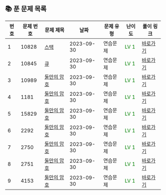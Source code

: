 ## 📚 **푼 문제 목록**

| 번호 | 문제 번호 | 문제 제목                            | 날짜       | 문제 유형        | 난이도        | 풀이 링크                                        |
| --- | ------- | ---------------------------------- | ---------- | -------------- | -------------- | ------------------------------------------------ |
| 1   | 10828  | [스택](https://www.acmicpc.net/problem/10828) | 2023-09-30 | 연습문제 | <span style="color: green;">LV 1</span> | [바로가기](https://github.com/jkh0515/Algorithm/blob/codespace-verbose-zebra-597rxj75w4q27474/BaekjoonFile/code/bj10828.cpp) |
| 2   | 10845  | [큐](https://www.acmicpc.net/problem/10845) | 2023-09-30 | 연습문제 | <span style="color: green;">LV 1</span> | [바로가기](https://github.com/jkh0515/Algorithm/blob/codespace-verbose-zebra-597rxj75w4q27474/BaekjoonFile/code/bj10845.cpp) |
| 3   | 10989  | [둘만의 암호](https://www.acmicpc.net/problem/10989) | 2023-09-30 | 연습문제 | <span style="color: green;">LV 1</span> | [바로가기](https://github.com/jkh0515/Algorithm/blob/codespace-verbose-zebra-597rxj75w4q27474/BaekjoonFile/code/bj10989.cpp) |
| 4   | 1181  | [둘만의 암호](https://www.acmicpc.net/problem/1181) | 2023-09-30 | 연습문제 | <span style="color: green;">LV 1</span> | [바로가기](https://github.com/jkh0515/Algorithm/blob/codespace-verbose-zebra-597rxj75w4q27474/BaekjoonFile/code/bj1181.cpp) |
| 5   | 15829  | [둘만의 암호](https://www.acmicpc.net/problem/15829) | 2023-09-30 | 연습문제 | <span style="color: green;">LV 1</span> | [바로가기](https://github.com/jkh0515/Algorithm/blob/codespace-verbose-zebra-597rxj75w4q27474/BaekjoonFile/code/bj15829.cpp) |
| 6   | 2292  | [둘만의 암호](https://www.acmicpc.net/problem/2292) | 2023-09-30 | 연습문제 | <span style="color: green;">LV 1</span> | [바로가기](https://github.com/jkh0515/Algorithm/blob/codespace-verbose-zebra-597rxj75w4q27474/BaekjoonFile/code/bj2292.cpp) |
| 7   | 2750  | [둘만의 암호](https://www.acmicpc.net/problem/2750) | 2023-09-30 | 연습문제 | <span style="color: green;">LV 1</span> | [바로가기](https://github.com/jkh0515/Algorithm/blob/codespace-verbose-zebra-597rxj75w4q27474/BaekjoonFile/code/bj2750.cpp) |
| 8   | 2751  | [둘만의 암호](https://www.acmicpc.net/problem/2751) | 2023-09-30 | 연습문제 | <span style="color: green;">LV 1</span> | [바로가기](https://github.com/jkh0515/Algorithm/blob/codespace-verbose-zebra-597rxj75w4q27474/BaekjoonFile/code/bj2751.cpp) |
| 9   | 4153  | [둘만의 암호](https://www.acmicpc.net/problem/4153) | 2023-09-30 | 연습문제 | <span style="color: green;">LV 1</span> | [바로가기](https://github.com/jkh0515/Algorithm/blob/codespace-verbose-zebra-597rxj75w4q27474/BaekjoonFile/code/bj4153.cpp) |
